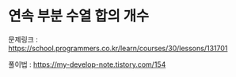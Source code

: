 # 연속 부분 수열 합의 개수

문제링크 : https://school.programmers.co.kr/learn/courses/30/lessons/131701

풀이법 : https://my-develop-note.tistory.com/154